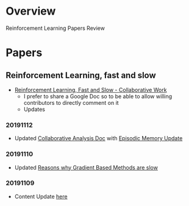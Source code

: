
# Overview 

Reinforcement Learning Papers Review 

# Papers 

## Reinforcement Learning, fast and slow 

- [Reinforcement Learning, Fast and Slow - Collaborative Work](https://docs.google.com/document/d/18-EXd6uKowrT3wiTzR6ZUk6CbP6DRyokLYaRlXu97Q0/edit?usp=sharing)
  - I prefer to share a Google Doc so to be able to allow willing contributors to directly comment on it 
  - Updates 
  
### 20191112 

- Updated [Collaborative Analysis Doc](https://docs.google.com/document/d/18-EXd6uKowrT3wiTzR6ZUk6CbP6DRyokLYaRlXu97Q0/edit?usp=sharing) with [Episodic Memory Update](https://docs.google.com/document/d/18-EXd6uKowrT3wiTzR6ZUk6CbP6DRyokLYaRlXu97Q0/edit#bookmark=id.l7vex12jksyu)
 
### 20191110 

- Updated [Reasons why Gradient Based Methods are slow](https://github.com/NicolaBernini/PapersAnalysis/issues/20#issuecomment-501283824)



### 20191109 

- Content Update [here](https://github.com/NicolaBernini/PapersAnalysis/issues/20#issuecomment-501279383)



